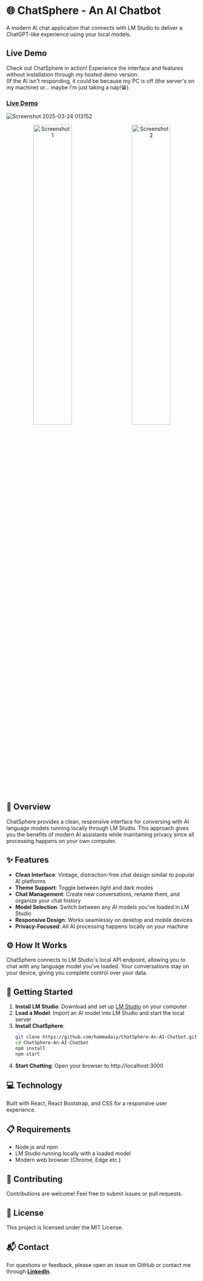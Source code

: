# 🌐 ChatSphere - An AI Chatbot

A modern AI chat application that connects with LM Studio to deliver a ChatGPT-like experience using your local models.

## Live Demo

Check out ChatSphere in action! Experience the interface and features without installation through my hosted demo version.  
(If the AI isn't responding, it could be because my PC is off (the server's on my machine) or... maybe I'm just taking a nap!😁).

### [**Live Demo**](https://chatsphere-jet.vercel.app/)

![Screenshot 2025-03-24 013152](https://github.com/user-attachments/assets/1c1295f2-9114-4558-8ed1-d99d123e1b04)

<p align="center">
  <img src="https://github.com/user-attachments/assets/90a3dea3-31de-45b9-b759-8fc5b603a73e" alt="Screenshot 1" width="45%" style="margin-right: 15px;"/>
  <img src="https://github.com/user-attachments/assets/8d0f336e-f3c1-4573-b6a6-9d174ad63dbd" alt="Screenshot 2" width="45%" style="margin-left: 15px;"/>
</p>

## 📝 Overview

ChatSphere provides a clean, responsive interface for conversing with AI language models running locally through LM Studio. This approach gives you the benefits of modern AI assistants while maintaining privacy since all processing happens on your own computer.

## ✨ Features

- **Clean Interface**: Vintage, distraction-free chat design similar to popular AI platforms
- **Theme Support**: Toggle between light and dark modes
- **Chat Management**: Create new conversations, rename them, and organize your chat history
- **Model Selection**: Switch between any AI models you've loaded in LM Studio
- **Responsive Design**: Works seamlessly on desktop and mobile devices
- **Privacy-Focused**: All AI processing happens locally on your machine

## ⚙️ How It Works

ChatSphere connects to LM Studio's local API endpoint, allowing you to chat with any language model you've loaded. Your conversations stay on your device, giving you complete control over your data.

## 🚀 Getting Started

1. **Install LM Studio**: Download and set up [LM Studio](https://lmstudio.ai/) on your computer
2. **Load a Model**: Import an AI model into LM Studio and start the local server
3. **Install ChatSphere**:
   ```sh
   git clone https://github.com/hammadaiy/ChatSphere-An-AI-Chatbot.git
   cd ChatSphere-An-AI-Chatbot
   npm install
   npm start
   ```
4. **Start Chatting**: Open your browser to http://localhost:3000

## 💻 Technology

Built with React, React Bootstrap, and CSS for a responsive user experience.

## 📋 Requirements

- Node.js and npm
- LM Studio running locally with a loaded model
- Modern web browser (Chrome, Edge etc.)

## 🤝 Contributing

Contributions are welcome! Feel free to submit issues or pull requests.

## 📄 License

This project is licensed under the MIT License.

## 📬 Contact

For questions or feedback, please open an issue on GitHub or contact me through [**LinkedIn**](https://www.linkedin.com/in/hammadaiy).
